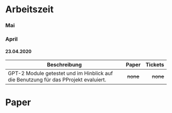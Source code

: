 # Arbeitszeit

### Mai

### April

#### 23.04.2020
| Beschreibung                                                                                                                                                                     |  Paper   |  Tickets |
| -------------------------------------------------------------------------------------------------------------------------------------------------------------------------------- | :------: | -------: |
| GPT-2 Module getestet und im Hinblick auf die Benutzung für das PProjekt evaluiert. | ~~none~~ | ~~none~~ |

# Paper
